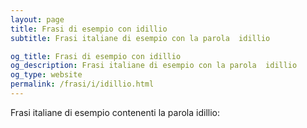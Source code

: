 ```yaml
---
layout: page
title: Frasi di esempio con idillio 
subtitle: Frasi italiane di esempio con la parola  idillio

og_title: Frasi di esempio con idillio 
og_description: Frasi italiane di esempio con la parola  idillio
og_type: website
permalink: /frasi/i/idillio.html
---
```


Frasi italiane di esempio contenenti la parola idillio:


